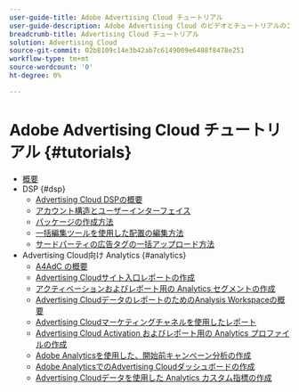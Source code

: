 ```yaml
---
user-guide-title: Adobe Advertising Cloud チュートリアル
user-guide-description: Adobe Advertising Cloud のビデオとチュートリアルのコレクションです。
breadcrumb-title: Advertising Cloud チュートリアル
solution: Advertising Cloud
source-git-commit: 02b8109c14e3b42ab7c6149009e6408f8478e251
workflow-type: tm+mt
source-wordcount: '0'
ht-degree: 0%

---
```



# Adobe Advertising Cloud チュートリアル {#tutorials}

+ [概要](overview.md)
+ DSP {#dsp}
   + [Advertising Cloud DSPの概要](/help/dsp/intro.md)
   + [アカウント構造とユーザーインターフェイス](/help/dsp/ui.md)
   + [パッケージの作成方法](/help/dsp/package-create.md)
   + [一括編集ツールを使用した配置の編集方法](/help/dsp/bulk-edit-placement-tools.md)
   + [サードパーティの広告タグの一括アップロード方法](/help/dsp/bulk-upload-third-party-ad-tags.md)
+ Advertising Cloud向け Analytics {#analytics}
   + [A4AdC の概要](/help/integrations/analytics/intro-a4adc.md)
   + [Advertising Cloudサイト入口レポートの作成](/help/integrations/analytics/analytics-site-entry-a4adc.md)
   + [アクティベーションおよびレポート用の Analytics セグメントの作成](/help/integrations/analytics/analytics-segments-a4adc.md)
   + [Advertising CloudデータのレポートのためのAnalysis Workspaceの概要](/help/integrations/analytics/analytics-analysis-workspace-a4adc.md)
   + [Advertising Cloudマーケティングチャネルを使用したレポート](/help/integrations/analytics/analytics-reporting-a4adc.md)
   + [Advertising Cloud Activation およびレポート用の Analytics プロファイルの作成](/help/integrations/analytics/analytics-profiles-a4adc.md)
   + [Adobe Analyticsを使用した、開始前キャンペーン分析の作成](/help/integrations/analytics/analytics-pre-launch-a4adc.md)
   + [Adobe AnalyticsでのAdvertising Cloudダッシュボードの作成](/help/integrations/analytics/analytics-dashboards-a4adc.md)
   + [Advertising Cloudデータを使用した Analytics カスタム指標の作成](/help/integrations/analytics/analytics-custom-metrics-a4adc.md)

<!-- Add to DSP chapter once the videos are complete:
  + [How to Create a Placement](/help/dsp/placement-create.md)
  + [Placement Targeting Capabilities](/help/dsp/placement-targeting.md)
  + [Audience Libraries and Applying Behavioral Targeting](/help/dsp/audience-libraries.md)
-->

<!-- If I move the "Analytics for Advertising Cloud chapter into a larger Integrations chapter, then I'll need to set up redirects by copying a CSV file into this repo and populating it for those legacy file names. -->
